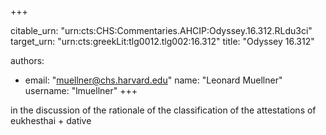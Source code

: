 +++


citable_urn: "urn:cts:CHS:Commentaries.AHCIP:Odyssey.16.312.RLdu3ci"
target_urn: "urn:cts:greekLit:tlg0012.tlg002:16.312"
title: "Odyssey 16.312"

authors:
- email: "muellner@chs.harvard.edu"
  name: "Leonard Muellner"
  username: "lmuellner"
+++

<p>in the discussion of the rationale of the classification of the attestations of eukhesthai + dative</p>